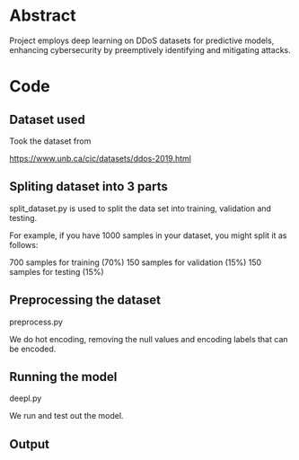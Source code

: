 # Abstract

Project employs deep learning on DDoS datasets for predictive models, enhancing cybersecurity by preemptively identifying and mitigating attacks.

# Code

## Dataset used

Took the dataset from

https://www.unb.ca/cic/datasets/ddos-2019.html

## Spliting dataset into 3 parts

split_dataset.py is used to split the data set into training, validation and testing.

For example, if you have 1000 samples in your dataset, you might split it as follows:

700 samples for training (70%) 150 samples for validation (15%) 150 samples for testing (15%)

## Preprocessing the dataset

preprocess.py

We do hot encoding, removing the null values and encoding labels that can be encoded.

## Running the model

deepl.py

We run and test out the model.

## Output



